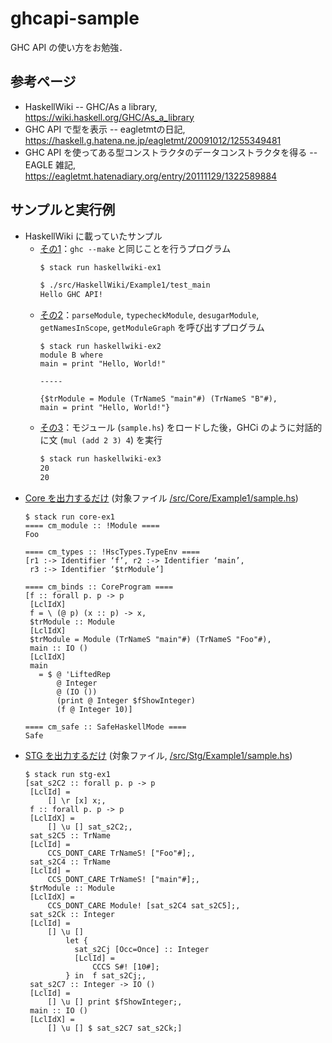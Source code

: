 # ghcapi-sample

GHC API の使い方をお勉強．

## 参考ページ

- HaskellWiki -- GHC/As a library, https://wiki.haskell.org/GHC/As_a_library
- GHC API で型を表示 -- eagletmtの日記, https://haskell.g.hatena.ne.jp/eagletmt/20091012/1255349481
- GHC API を使ってある型コンストラクタのデータコンストラクタを得る -- EAGLE 雑記, https://eagletmt.hatenadiary.org/entry/20111129/1322589884

## サンプルと実行例

- HaskellWiki に載っていたサンプル
    - [その1](/src/HaskellWiki/Example1/)：`ghc --make` と同じことを行うプログラム
        ```sh
        $ stack run haskellwiki-ex1
        ```
        ```sh
        $ ./src/HaskellWiki/Example1/test_main
        Hello GHC API!
        ```
    - [その2](/src/HaskellWiki/Example2/)：`parseModule`, `typecheckModule`, `desugarModule`, `getNamesInScope`, `getModuleGraph` を呼び出すプログラム
        ```
        $ stack run haskellwiki-ex2
        module B where
        main = print "Hello, World!"

        -----

        {$trModule = Module (TrNameS "main"#) (TrNameS "B"#),
        main = print "Hello, World!"}
        ```
    - [その3](/src/HaskellWiki/Example3/)：モジュール (`sample.hs`) をロードした後，GHCi のように対話的に文 (`mul (add 2 3) 4`) を実行
        ```sh
        $ stack run haskellwiki-ex3
        20
        20
        ```
- [Core を出力するだけ](/src/Core/Example1/) (対象ファイル [/src/Core/Example1/sample.hs](/src/Core/Example1/sample.hs))
    ```
    $ stack run core-ex1
    ==== cm_module :: !Module ====
    Foo
    
    ==== cm_types :: !HscTypes.TypeEnv ====
    [r1 :-> Identifier ‘f’, r2 :-> Identifier ‘main’,
     r3 :-> Identifier ‘$trModule’]
    
    ==== cm_binds :: CoreProgram ====
    [f :: forall p. p -> p
     [LclIdX]
     f = \ (@ p) (x :: p) -> x,
     $trModule :: Module
     [LclIdX]
     $trModule = Module (TrNameS "main"#) (TrNameS "Foo"#),
     main :: IO ()
     [LclIdX]
     main
       = $ @ 'LiftedRep
           @ Integer
           @ (IO ())
           (print @ Integer $fShowInteger)
           (f @ Integer 10)]
    
    ==== cm_safe :: SafeHaskellMode ====
    Safe
    ```
- [STG を出力するだけ](/src/Stg/Example1/) (対象ファイル, [/src/Stg/Example1/sample.hs](/src/Stg/Example1/sample.hs))
    ```
    $ stack run stg-ex1
    [sat_s2C2 :: forall p. p -> p
     [LclId] =
         [] \r [x] x;,
     f :: forall p. p -> p
     [LclIdX] =
         [] \u [] sat_s2C2;,
     sat_s2C5 :: TrName
     [LclId] =
         CCS_DONT_CARE TrNameS! ["Foo"#];,
     sat_s2C4 :: TrName
     [LclId] =
         CCS_DONT_CARE TrNameS! ["main"#];,
     $trModule :: Module
     [LclIdX] =
         CCS_DONT_CARE Module! [sat_s2C4 sat_s2C5];,
     sat_s2Ck :: Integer
     [LclId] =
         [] \u []
             let {
               sat_s2Cj [Occ=Once] :: Integer
               [LclId] =
                   CCCS S#! [10#];
             } in  f sat_s2Cj;,
     sat_s2C7 :: Integer -> IO ()
     [LclId] =
         [] \u [] print $fShowInteger;,
     main :: IO ()
     [LclIdX] =
         [] \u [] $ sat_s2C7 sat_s2Ck;]
    ```
